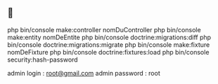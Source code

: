 ## 🦕

php bin/console make:controller nomDuController
php bin/console make:entity nomDeEntite
php bin/console doctrine:migrations:diff
php bin/console doctrine:migrations:migrate
php bin/console make:fixture nomDeFixture
php bin/console doctrine:fixtures:load
php bin/console security:hash-password

admin login     : root@gmail.com
admin password  : root